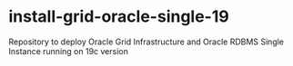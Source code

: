 # install-grid-oracle-single-19
Repository to deploy Oracle Grid Infrastructure and Oracle RDBMS Single Instance running on 19c version
